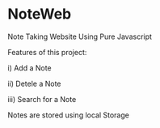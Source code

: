 # NoteWeb
Note Taking Website Using Pure Javascript


Features of this project:


i) Add a Note


ii) Detele a Note


iii) Search for a Note



Notes are stored using local Storage

